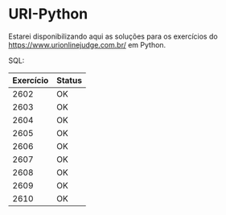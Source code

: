# URI-Python
Estarei disponibilizando aqui as soluções para os exercícios do https://www.urionlinejudge.com.br/ em Python.


SQL:

Exercício | Status
--------- | ------
2602      | OK
2603      | OK
2604      | OK
2605      | OK
2606      | OK
2607      | OK
2608      | OK
2609      | OK
2610      | OK
